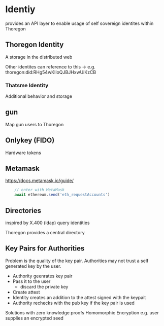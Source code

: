 Identiy
=======

provides an API layer to enable usage of self sovereign identites
within Thoregon

## Thoregon Identity

A storage in the distributed web 

Other identites can reference to this
-> e.g. thoregon:did:RHg54wKIloQJBJHxwUiKzCB

### Thatsme Identity

Additional behavior and storage 

## gun

Map gun users to Thoregon


## Onlykey (FIDO)

Hardware tokens
 
## Metamask

https://docs.metamask.io/guide/

```js
    // enter with MetaMask
    await ethereum.send('eth_requestAccounts')
```

## Directories

inspired by X.400 (ldap)
query identities

Thoregon provides a central directory

## Key Pairs for Authorities

Problem is the quality of the key pair. Authorities may not trust
a self generated key by the user.

- Authority geenrates key pair
- Pass it to the user 
    - discard the private key
- Create attest
- Identity creates an addition to the attest signed with the keypait
- Authority rechecks with the pub key if the key pair is used

Solutions with zero knowledge proofs
Homomorphic Encryption e.g. user supplies an encrypted seed
